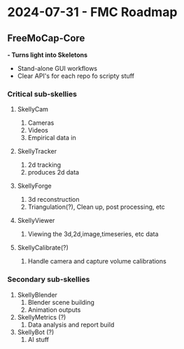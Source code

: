 # 2024-07-31 - FMC Roadmap

## FreeMoCap-Core
**- Turns light into Skeletons**
- Stand-alone GUI workflows
- Clear API's for each repo fo scripty stuff 
  
### Critical sub-skellies
1. SkellyCam
   1. Cameras
   2. Videos
   3. Empirical data in
2. SkellyTracker
   1. 2d tracking
   2. produces 2d data
3. SkellyForge
   1. 3d reconstruction
   2. Triangulation(?), Clean up, post processing, etc
4. SkellyViewer
   1. Viewing the 3d,2d,image,timeseries, etc data

5. SkellyCalibrate(?)
   1. Handle camera and capture volume calibrations


### Secondary sub-skellies
1. SkellyBlender
   1. Blender scene building
   2. Animation outputs
3. SkellyMetrics (?)
   1. Data analysis and report build
4. SkellyBot (?)
   1. AI stuff
   